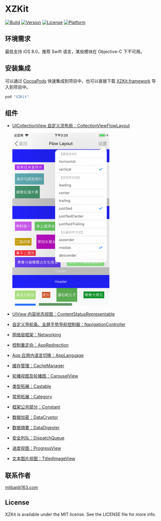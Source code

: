 # XZKit

[![Build](https://img.shields.io/badge/build-pass-brightgreen.svg)](https://cocoapods.org/pods/XZKit)
[![Version](https://img.shields.io/badge/Version-3.0.1-blue.svg?style=flat)](http://cocoapods.org/pods/XZKit)
[![License](https://img.shields.io/badge/License-MIT-green.svg)](http://cocoapods.org/pods/XZKit)
[![Platform](https://img.shields.io/badge/Platform-iOS-yellow.svg)](http://cocoapods.org/pods/XZKit)

## 环境需求

最低支持 iOS 8.0，推荐 Swift 语言，某些模块在 Objective-C 下不可用。

## 安装集成

可以通过 [CocoaPods](http://cocoapods.org) 快速集成到项目中，也可以直接下载 [XZKit.framework](./Products) 导入到项目中。

```ruby
pod "XZKit"
```

## 组件

- [UICollectionView 自定义流布局：CollectionViewFlowLayout](./Documentation/CollectionViewFlowLayout)

  <img src="./Documentation/CollectionViewFlowLayout/CollectionViewFlowLayout.gif" alt="CollectionViewFlowLayout" width="320"></img>

- [UIView 内容状态视图：ContentStatusRepresentable](./Documentation/ContentStatusRepresentable)
- [自定义导航条、全屏手势导航控制器：NavigationController](./Documentation/NavigationController)
- [网络层框架：Networking](./Documentation/Networking)
- [控制重定向：AppRedirection](./Documentation/AppRedirection)
- [App 应用内语言切换：AppLanguage](./Documentation/AppLanguage)
- [缓存管理：CacheManager](./Documentation/CacheManager)
- [轮播视图及轮播图：CarouselView](./Documentation/CarouselView)
- [类型拓展：Castable](./Documentation/Castable)
- [常用拓展：Category](./Documentation/Category)
- [框架公共部分：Constant](./Documentation/Constant)
- [数据加密：DataCryptor](./Documentation/DataCryptor)
- [数据摘要：DataDigester](./Documentation/DataDigester)
- [安全列队：DispatchQueue](./Documentation/DispatchQueue)
- [进度视图：ProgressView](./Documentation/ProgressView)
- [文本图片视图：TitledImageView](./Documentation/TitledImageView)

## 联系作者

[mlibai@163.com](mailto://mlibai@163.com)

## License

XZKit is available under the MIT license. See the LICENSE file for more info.
